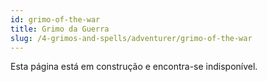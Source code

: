 ```yaml
---
id: grimo-of-the-war
title: Grimo da Guerra
slug: /4-grimos-and-spells/adventurer/grimo-of-the-war
---
```


Esta página está em construção e encontra-se indisponível.
